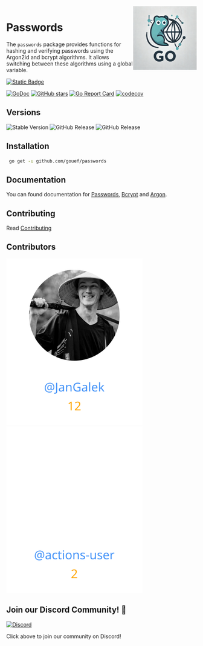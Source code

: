 <img align=right width="168" src="docs/gouef_logo.png">

# Passwords
The `passwords` package provides functions for hashing and verifying passwords using the Argon2id and bcrypt algorithms. It allows switching between these algorithms using a global variable.

[![Static Badge](https://img.shields.io/badge/Github-gouef%2Fpasswords-blue?style=for-the-badge&logo=github&link=github.com%2Fgouef%2Fpasswords)](https://github.com/gouef/passwords)

[![GoDoc](https://pkg.go.dev/badge/github.com/gouef/passwords.svg)](https://pkg.go.dev/github.com/gouef/passwords)
[![GitHub stars](https://img.shields.io/github/stars/gouef/passwords?style=social)](https://github.com/gouef/passwords/stargazers)
[![Go Report Card](https://goreportcard.com/badge/github.com/gouef/passwords)](https://goreportcard.com/report/github.com/gouef/passwords)
[![codecov](https://codecov.io/github/gouef/passwords/branch/main/graph/badge.svg?token=YUG8EMH6Q8)](https://codecov.io/github/gouef/passwords)

## Versions
![Stable Version](https://img.shields.io/github/v/release/gouef/passwords?label=Stable&labelColor=green)
![GitHub Release](https://img.shields.io/github/v/release/gouef/passwords?label=RC&include_prereleases&filter=*rc*&logoSize=diago)
![GitHub Release](https://img.shields.io/github/v/release/gouef/passwords?label=Beta&include_prereleases&filter=*beta*&logoSize=diago)

## Installation

```sh
 go get -u github.com/gouef/passwords
```

## Documentation
You can found documentation for [Passwords](./docs/passwords.md), [Bcrypt](./docs/Bcrypt.md) and [Argon](./docs/Argon.md).

## Contributing

Read [Contributing](CONTRIBUTING.md)

## Contributors

<div>
<span>
  <a href="https://github.com/JanGalek"><img src="https://raw.githubusercontent.com/gouef/passwords/refs/heads/contributors-svg/.github/contributors/JanGalek.svg" alt="JanGalek" /></a>
</span>
<span>
  <a href="https://github.com/actions-user"><img src="https://raw.githubusercontent.com/gouef/passwords/refs/heads/contributors-svg/.github/contributors/actions-user.svg" alt="actions-user" /></a>
</span>
</div>

## Join our Discord Community! 🎉

[![Discord](https://img.shields.io/discord/1334331501462163509?style=for-the-badge&logo=discord&logoColor=white&logoSize=auto&label=Community%20discord&labelColor=blue&link=https%3A%2F%2Fdiscord.gg%2FwjGqeWFnqK
)](https://discord.gg/wjGqeWFnqK)

Click above to join our community on Discord!
